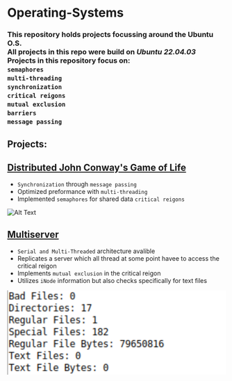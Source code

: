 # Operating-Systems

### This repository holds projects focussing around the Ubuntu O.S. <br> All projects in this repo were build on *Ubuntu 22.04.03* <br> Projects in this repository focus on: <br>`semaphores`<br> `multi-threading`<br>`synchronization`<br> `critical reigons`<br> `mutual exclusion`<br> `barriers`<br> `message passing`

## Projects:

## [Distributed John Conway's Game of Life](https://github.com/evlutz/Operating-Systems/tree/main/Distributed_Game_of_Life)

- `Synchronization` through `message passing`
- Optimized preformance with `multi-threading`
- Implemented `semaphores` for shared data `critical reigons`

![Alt Text](GithubGif.gif)


## [Multiserver](https://github.com/evlutz/Operating-Systems/tree/main/Server%20Request%20Handler)

- `Serial and Multi-Threaded` architecture avalible
- Replicates a server which all thread at some point havee to access the critical reigon
- Implements `mutual exclusion` in the critical reigon
- Utilizes `iNode` information but also checks specifically for text files

![Alt Text](SRHRun.png)

